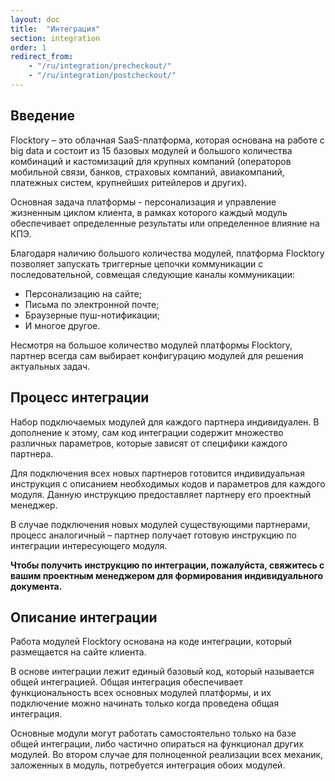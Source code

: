 ```yaml
---
layout: doc
title:  "Интеграция"
section: integration
order: 1
redirect_from:
    - "/ru/integration/precheckout/"
    - "/ru/integration/postcheckout/"
---
```


## Введение

Flocktory – это облачная SaaS-платформа, которая основана на работе с big data и состоит из 15 базовых модулей и большого количества комбинаций и кастомизаций для крупных компаний (операторов мобильной связи, банков, страховых компаний, авиакомпаний, платежных систем, крупнейших ритейлеров и других). 

Основная задача платформы - персонализация и управление жизненным циклом клиента, в рамках которого каждый модуль обеспечивает определенные результаты или определенное влияние на КПЭ. 

Благодаря наличию большого количества модулей, платформа Flocktory позволяет запускать триггерные цепочки коммуникации с последовательной, совмещая следующие каналы коммуникации: 
*	Персонализацию на сайте;
*	Письма по электронной почте;
*	Браузерные пуш-нотификации;
*   И многое другое. 

Несмотря на большое количество модулей платформы Flocktory, партнер всегда сам выбирает конфигурацию модулей для решения актуальных задач.

## Процесс интеграции

Набор подключаемых модулей для каждого партнера индивидуален. В дополнение к этому, сам код интеграции содержит множество различных параметров, которые зависят от специфики каждого партнера.

Для подключения всех новых партнеров готовится индивидуальная инструкция с описанием необходимых кодов и параметров для каждого модуля.
Данную инструкцию предоставляет партнеру его проектный менеджер.

В случае подключения новых модулей существующими партнерами, процесс аналогичный – партнер получает готовую инструкцию по интеграции интересующего модуля.

 <b> Чтобы получить инструкцию по интеграции, пожалуйста, свяжитесь с вашим проектным менеджером для формирования индивидуального документа. </b>

## Описание интеграции

Работа модулей Flocktory основана на коде интеграции, который размещается на сайте клиента.

В основе интеграции лежит единый базовый код, который называется общей интеграцией. Общая интеграция обеспечивает функциональность всех основных модулей платформы, и их подключение можно начинать только когда проведена общая интеграция.

Основные модули могут работать самостоятельно только на базе общей интеграции, либо частично опираться на функционал других модулей. Во втором случае для полноценной реализации всех механик, заложенных в модуль, потребуется интеграция обоих модулей.


